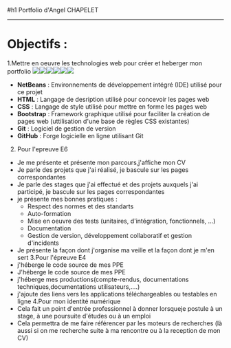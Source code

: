 #h1 Portfolio d'Angel CHAPELET
___
# Objectifs :
1.Mettre en oeuvre les technologies web pour créer et heberger mon portfolio
![]( https://upload.wikimedia.org/wikipedia/commons/thumb/9/98/Apache_NetBeans_Logo.svg/langfr-110px-Apache_NetBeans_Logo.svg.png)![](https://upload.wikimedia.org/wikipedia/commons/thumb/6/61/HTML5_logo_and_wordmark.svg/131px-HTML5_logo_and_wordmark.svg.png)![](https://img.icons8.com/color/144/000000/css3.png)![](https://img.icons8.com/color/144/000000/bootstrap.png)![](https://upload.wikimedia.org/wikipedia/commons/thumb/e/e0/Git-logo.svg/langfr-220px-Git-logo.svg.png)![](https://img.icons8.com/fluent/144/000000/github.png)

* **NetBeans** : Environnements de développement intégré (IDE) utilisé pour ce projet
* **HTML** : Langage de desription utilisé pour concevoir les pages web
* **CSS** : Langage de style utilisé pour mettre en forme les pages web
* **Bootstrap** : Framework graphique utilisé pour faciliter la création de pages web (uttilisation d'une base de règles CSS existantes)
* **Git** : Logiciel de gestion de version
* **GitHub** : Forge logicielle en ligne utilisant Git
2. Pour l'epreuve E6
* Je me présente et présente mon parcours,j'affiche mon CV
* Je parle des projets que j'ai réalisé, je bascule sur les pages correspondantes
* Je parle des stages que j'ai effectué et des projets auxquels j'ai participé, je bascule sur les pages correspondantes
* je présente mes bonnes pratiques :
  - Respect des normes et des standarts
  - Auto-formation
  - Mise en oeuvre des tests (unitaires, d'intégration, fonctionnels, ...)
  - Documentation
  - Gestion de version, développement collaboratif et gestion d'incidents
 * Je présente la façon dont j'organise ma veille et la façon dont je m'en sert
3.Pour l'épreuve E4
* j'héberge le code source de mes PPE
* J'héberge le code source de mes PPE
* j'héberge mes productions(compte-rendus, documentations techniques,documentations utilisateurs,....)
* j'ajoute des liens vers les applications téléchargeables ou testables en ligne
4.Pour mon identité numérique
* Cela fait un point d'entrée professionnel à donner lorsqueje postule à un stage, à une poursuite d'études ou à un emploi
* Cela permettra de me faire référencer par les moteurs de recherches (là aussi si on me recherche suite à ma rencontre ou à la reception de mon CV)


